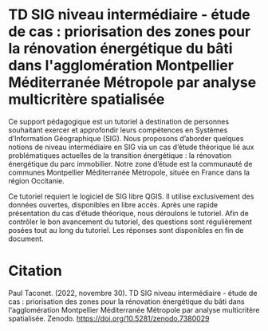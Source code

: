 # TD SIG niveau intermédiaire - étude de cas : priorisation des zones pour la rénovation énergétique du bâti dans l'agglomération Montpellier Méditerranée Métropole par analyse multicritère spatialisée


Ce support pédagogique est un tutoriel à destination de personnes souhaitant exercer et approfondir leurs compétences en Systèmes d’Information Géographique (SIG). Nous proposons d’aborder quelques notions de niveau intermédiaire en SIG via un cas d’étude théorique lié aux problématiques actuelles de la transition énergétique : la rénovation énergétique du parc immobilier. Notre zone d’étude est la communauté de communes
Montpellier Méditerranée Métropole, située en France dans la région Occitanie.


Ce tutoriel requiert le logiciel de SIG libre QGIS.  Il utilise exclusivement des données ouvertes, disponibles en libre accès. Après une rapide présentation du cas d’étude théorique, nous déroulons le tutoriel. Afin de contrôler le bon avancement du tutoriel, des questions sont régulièrement posées tout au long du tutoriel. Les réponses sont disponibles en fin de document.


# Citation

Paul Taconet. (2022, novembre 30). TD SIG niveau intermédiaire - étude de cas : priorisation des zones pour la rénovation énergétique du bâti dans l'agglomération Montpellier Méditerranée Métropole par analyse multicritère spatialisée. Zenodo. https://doi.org/10.5281/zenodo.7380029